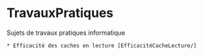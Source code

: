 # TravauxPratiques
Sujets de travaux pratiques informatique

    * Efficacité des caches en lecture [EfficacitéCacheLecture/]